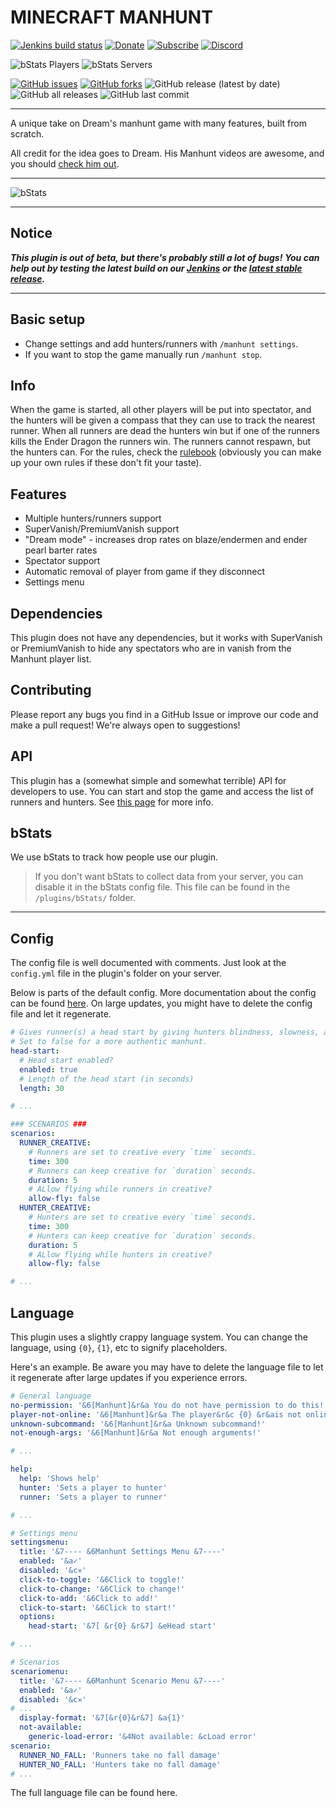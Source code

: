 # MINECRAFT MANHUNT


[![Jenkins build status](https://ci.radialbog9.uk/job/MinecraftManhunt/badge/icon?style=flat-square)](https://ci.radialbog9.uk/job/MinecraftManhunt/)
[![Donate](https://img.shields.io/badge/donate-Buy%20Me%20A%20Coffee-orange?style=flat-square&logo=buymeacoffee)](https://buymeacoff.ee/Radialbog9)
[![Subscribe](https://img.shields.io/badge/subscribe-YouTube-orange?style=flat-square&logo=youtube)](https://rb9.xyz/sub)
[![Discord](https://img.shields.io/discord/450232632798740480?style=flat-square&color=orange&logo=discord)](https://discord.radialbog9.uk)

![bStats Players](https://img.shields.io/bstats/players/9573?style=for-the-badge&color=yellow)
![bStats Servers](https://img.shields.io/bstats/servers/9573?style=for-the-badge&color=yellow)

[![GitHub issues](https://img.shields.io/github/issues/Radialbog9/MinecraftManhunt?style=for-the-badge&color=blue&logo=github)](https://github.com/Radialbog9/MinecraftManhunt/issues)
[![GitHub forks](https://img.shields.io/github/forks/Radialbog9/MinecraftManhunt?style=for-the-badge&color=blue&logo=github)](https://github.com/Radialbog9/MinecraftManhunt/network)
![GitHub release (latest by date)](https://img.shields.io/github/v/release/Radialbog9/MinecraftManhunt?style=for-the-badge&color=blue&logo=github)
![GitHub all releases](https://img.shields.io/github/downloads/Radialbog9/MinecraftManhunt/total?style=for-the-badge&color=blue&logo=github)
![GitHub last commit](https://img.shields.io/github/last-commit/Radialbog9/MinecraftManhunt?color=blue&style=for-the-badge&logo=github)

---

A unique take on Dream's manhunt game with many features, built from scratch.

All credit for the idea goes to Dream. 
His Manhunt videos are awesome, and you should [check him out](https://www.youtube.com/Dream). 

---

![bStats](https://bstats.org/signatures/bukkit/MinecraftManhunt.svg)

---

## Notice
___This plugin is out of beta, but there's probably still a lot of bugs!___ 
___You can help out by testing the latest build on our [Jenkins](https://ci.radialbog9.uk/job/MinecraftManhunt/) or the [latest stable release](https://github.com/Radialbog9/MinecraftManhunt/releases).___

---

## Basic setup
* Change settings and add hunters/runners with `/manhunt settings`.
* If you want to stop the game manually run `/manhunt stop`.

## Info
When the game is started, all other players will be put into spectator, and the hunters will be given a compass that they can use to track the nearest runner. 
When all runners are dead the hunters win but if one of the runners kills the Ender Dragon the runners win. 
The runners cannot respawn, but the hunters can.
For the rules, check the [rulebook](https://radialbog9.github.io/MinecraftManhunt/rulebook) (obviously you can make up your own rules if these don't fit your taste).

## Features
* Multiple hunters/runners support
* SuperVanish/PremiumVanish support
* "Dream mode" - increases drop rates on blaze/endermen and ender pearl barter rates
* Spectator support
* Automatic removal of player from game if they disconnect
* Settings menu

## Dependencies
This plugin does not have any dependencies, but it works with SuperVanish or PremiumVanish to hide any spectators who are in vanish from the Manhunt player list.

## Contributing
Please report any bugs you find in a GitHub Issue or improve our code and make a pull request! 
We're always open to suggestions!

## API
This plugin has a (somewhat simple and somewhat terrible) API for developers to use. 
You can start and stop the game and access the list of runners and hunters.
See [this page](https://radialbog9.github.io/api.md) for more info.

## bStats
We use bStats to track how people use our plugin.
> If you don't want bStats to collect data from your server, you can disable it in the bStats config file. This file can be found in the `/plugins/bStats/` folder.

---
## Config
The config file is well documented with comments. Just look at the `config.yml` file in the plugin's folder on your server.

Below is parts of the default config. More documentation about the config can be found [here](https://radialbog9.github.io/MinecraftManhunt/config).
On large updates, you might have to delete the config file and let it regenerate.
```yaml
# Gives runner(s) a head start by giving hunters blindness, slowness, and weakness
# Set to false for a more authentic manhunt.
head-start:
  # Head start enabled?
  enabled: true
  # Length of the head start (in seconds)
  length: 30

# ...

### SCENARIOS ###
scenarios:
  RUNNER_CREATIVE:
    # Runners are set to creative every `time` seconds.
    time: 300
    # Runners can keep creative for `duration` seconds.
    duration: 5
    # ALlow flying while runners in creative?
    allow-fly: false
  HUNTER_CREATIVE:
    # Hunters are set to creative every `time` seconds.
    time: 300
    # Hunters can keep creative for `duration` seconds.
    duration: 5
    # ALlow flying while hunters in creative?
    allow-fly: false

# ...
```

## Language
This plugin uses a slightly crappy language system. 
You can change the language, using `{0}`, `{1}`, etc to signify placeholders. 

Here's an example. Be aware you may have to delete the language file to let it regenerate after large updates if you experience errors. 

```yaml
# General language
no-permission: '&6[Manhunt]&r&a You do not have permission to do this!'
player-not-online: '&6[Manhunt]&r&a The player&r&c {0} &r&ais not online!'
unknown-subcommand: '&6[Manhunt]&r&a Unknown subcommand!'
not-enough-args: '&6[Manhunt]&r&a Not enough arguments!'

# ...

help:
  help: 'Shows help'
  hunter: 'Sets a player to hunter'
  runner: 'Sets a player to runner'

# ...

# Settings menu
settingsmenu:
  title: '&7---- &6Manhunt Settings Menu &7----'
  enabled: '&a✓'
  disabled: '&c✕'
  click-to-toggle: '&6Click to toggle!'
  click-to-change: '&6Click to change!'
  click-to-add: '&6Click to add!'
  click-to-start: '&6Click to start!'
  options:
    head-start: '&7[ &r{0} &r&7] &eHead start'

# ...

# Scenarios
scenariomenu:
  title: '&7---- &6Manhunt Scenario Menu &7----'
  enabled: '&a✓'
  disabled: '&c✕'
# ...
  display-format: '&7[&r{0}&r&7] &a{1}'
  not-available:
    generic-load-error: '&4Not available: &cLoad error'
scenario:
  RUNNER_NO_FALL: 'Runners take no fall damage'
  HUNTER_NO_FALL: 'Hunters take no fall damage'
# ...
```

The full language file can be found here.
